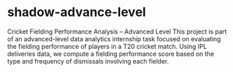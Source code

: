 # shadow-advance-level
 Cricket Fielding Performance Analysis – Advanced Level This project is part of an advanced-level data analytics internship task focused on evaluating the fielding performance of players in a T20 cricket match. Using IPL deliveries data, we compute a fielding performance score based on the type and frequency of dismissals involving each fielder.
